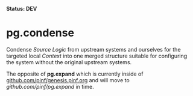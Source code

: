 **Status: DEV**

pg.condense
===========

Condense *Source Logic* from upstream systems and ourselves for the targeted local *Context* into one merged structure suitable for configuring the system without the original upstream systems.

The opposite of **pg.expand** which is currently inside of [github.com/pinf/genesis.pinf.org](https://github.com/pinf/genesis.pinf.org) and will move to *github.com/pinf/pg.expand* in time.
